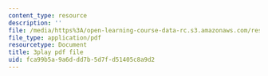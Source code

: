 ```yaml
---
content_type: resource
description: ''
file: /media/https%3A/open-learning-course-data-rc.s3.amazonaws.com/res-15-003-shaping-the-future-of-work-15-662x-spring-2016/fca99b5a9a6ddd7b5d7fd51405c8a9d2_cLfyjIlu9Uw.pdf
file_type: application/pdf
resourcetype: Document
title: 3play pdf file
uid: fca99b5a-9a6d-dd7b-5d7f-d51405c8a9d2
---
```

